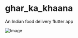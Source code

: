 # ghar_ka_khaana

An Indian food delivery flutter app

![Image](https://drive.google.com/file/d/188tqx_HPkygDXH9GwzmAmQUTRCXgBsgv/view?usp=sharing)
